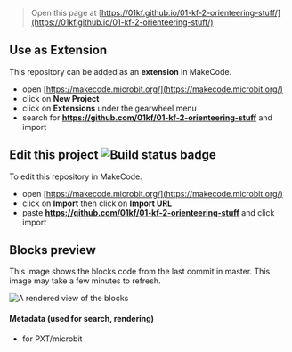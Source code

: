 
> Open this page at [https://01kf.github.io/01-kf-2-orienteering-stuff/](https://01kf.github.io/01-kf-2-orienteering-stuff/)

## Use as Extension

This repository can be added as an **extension** in MakeCode.

* open [https://makecode.microbit.org/](https://makecode.microbit.org/)
* click on **New Project**
* click on **Extensions** under the gearwheel menu
* search for **https://github.com/01kf/01-kf-2-orienteering-stuff** and import

## Edit this project ![Build status badge](https://github.com/01kf/01-kf-2-orienteering-stuff/workflows/MakeCode/badge.svg)

To edit this repository in MakeCode.

* open [https://makecode.microbit.org/](https://makecode.microbit.org/)
* click on **Import** then click on **Import URL**
* paste **https://github.com/01kf/01-kf-2-orienteering-stuff** and click import

## Blocks preview

This image shows the blocks code from the last commit in master.
This image may take a few minutes to refresh.

![A rendered view of the blocks](https://github.com/01kf/01-kf-2-orienteering-stuff/raw/master/.github/makecode/blocks.png)

#### Metadata (used for search, rendering)

* for PXT/microbit
<script src="https://makecode.com/gh-pages-embed.js"></script><script>makeCodeRender("{{ site.makecode.home_url }}", "{{ site.github.owner_name }}/{{ site.github.repository_name }}");</script>
